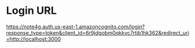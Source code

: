 # Login URL
https://note4g.auth.us-east-1.amazoncognito.com/login?response_type=token&client_id=6r9jdgobm0qkkvc7rtjb1hk362&redirect_uri=http://localhost:3000

